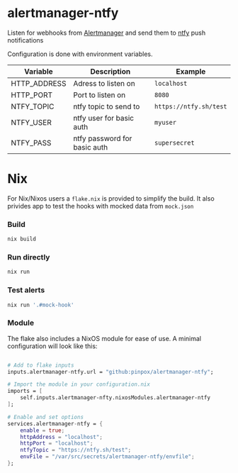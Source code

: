 # alertmanager-ntfy

Listen for webhooks from
[Alertmanager](https://prometheus.io/docs/alerting/latest/alertmanager/) and
send them to [ntfy](https://ntfy.sh/) push notifications


Configuration is done with environment variables.


| Variable     | Description                  | Example                |
|--------------|------------------------------|------------------------|
| HTTP_ADDRESS | Adress to listen on          | `localhost`            |
| HTTP_PORT    | Port to listen on            | `8080`                 |
| NTFY_TOPIC   | ntfy topic to send to        | `https://ntfy.sh/test` |
| NTFY_USER    | ntfy user for basic auth     | `myuser`               |
| NTFY_PASS    | ntfy password for basic auth | `supersecret`          |

# Nix

For Nix/Nixos users a `flake.nix` is provided to simplify the build. It also
privides app to test the hooks with mocked data from `mock.json`

### Build

```sh
nix build
```

### Run directly

```sh
nix run
```

### Test alerts

```sh
nix run '.#mock-hook'
```

### Module

The flake also includes a NixOS module for ease of use. A minimal configuration
will look like this:

```nix

# Add to flake inputs
inputs.alertmanager-ntfy.url = "github:pinpox/alertmanager-ntfy";

# Import the module in your configuration.nix
imports = [
	self.inputs.alertmanager-nfty.nixosModules.alertmanager-ntfy
];

# Enable and set options
services.alertmanager-ntfy = {
	enable = true;
	httpAddress = "localhost";
	httpPort = "localhost";
	ntfyTopic = "https://ntfy.sh/test";
	envFile = "/var/src/secrets/alertmanager-ntfy/envfile";
};
```
